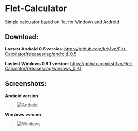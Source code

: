 # Flet-Calculator
Simple calculator based on flet for Windows and Android

## Download:

**Lastest Android 0.5 version**: https://github.com/ksh1vn/Flet-Calculator/releases/tag/android_0.5

**Lastest Windows 0.9.1 version**: https://github.com/ksh1vn/Flet-Calculator/releases/tag/windows_0.9.1

## Screenshots:

**Android version**
> ![Android](https://github.com/ksh1vn/Flet-Calculator/assets/60093741/8d60637f-6021-41e1-badc-01e54de0b4fa)


**Windows version**

> ![Windows](https://github.com/ksh1vn/Flet-Calculator/assets/60093741/51b08e0e-f8ae-4205-b625-a8790bdf1e3d)

